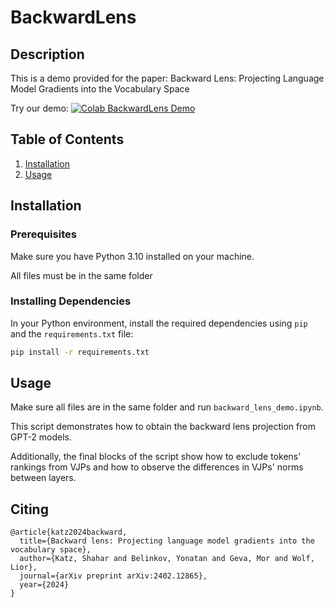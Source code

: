 # BackwardLens

## Description
This is a demo provided for the paper: Backward Lens: Projecting Language Model Gradients
into the Vocabulary Space

Try our demo: [![Colab BackwardLens Demo](https://colab.research.google.com/assets/colab-badge.svg)](https://colab.research.google.com/drive/1o_dKmxkCMNzyvbztxXKEkjQGr_s0GoE6?usp=sharing)

## Table of Contents
1. [Installation](#installation)
2. [Usage](#usage)

## Installation

### Prerequisites
Make sure you have Python 3.10 installed on your machine.

All files must be in the same folder

### Installing Dependencies
In your Python environment, install the required dependencies using `pip` and the `requirements.txt` file:

```sh
pip install -r requirements.txt
```

## Usage

Make sure all files are in the same folder and run `backward_lens_demo.ipynb`.

This script demonstrates how to obtain the backward lens projection from GPT-2 models.

Additionally, the final blocks of the script show how to exclude tokens' rankings from VJPs and how to observe the differences in VJPs' norms between layers.

## Citing

```
@article{katz2024backward,
  title={Backward lens: Projecting language model gradients into the vocabulary space},
  author={Katz, Shahar and Belinkov, Yonatan and Geva, Mor and Wolf, Lior},
  journal={arXiv preprint arXiv:2402.12865},
  year={2024}
}
```
